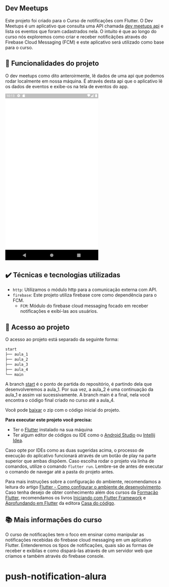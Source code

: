 ## Dev Meetups

Este projeto foi criado para o Curso de notificações com Flutter. 
O Dev Meetups é um aplicativo que consulta uma API chamada [dev meetups api](https://github.com/alura-cursos/dev-meetups-api) e lista os eventos que foram cadastrados nela. O intuito é que ao longo do curso nós exploremos como criar e receber notificãções através do Firebase Cloud Messaging (FCM) e este aplicativo será utilizado como base para o curso.


## 🔨 Funcionalidades do projeto

O dev meetups como dito anteroirmente, lê dados de uma api que podemos rodar localmente em nossa máquina. É através desta api que o aplicativo lê os dados de eventos e exibe-os na tela de eventos do app. 

![Imagem da tela de um emulador android com o aplicativo dev meetups listando dois eventos](devmeetups.gif)


## ✔️ Técnicas e tecnologias utilizadas

- `http`: Utilizamos o módulo http para a comunicação externa com API.
- `firebase`: Este projeto utiliza firebase core como dependência para o FCM.
  - `FCM`: Módulo do firebase cloud messaging focado em receber notificações e exibí-las aos usuários.


## 📁 Acesso ao projeto

O acesso ao projeto está separado da seguinte forma:
```
start
├── aula_1
├── aula_2
├── aula_3
├── aula_4
└── main
```

A branch [start](https://github.com/alura-cursos/flutter-notifications/tree/start) é o ponto de partida do repositório, é partindo dela que desenvolveremos a aula_1. Por sua vez, a aula_2 é uma continuação da aula_1 e assim vai sucessivamente. A branch main é a final, nela você encontra o código final criado no curso até a aula_4.

Você pode [baixar](https://github.com/alura-cursos/flutter-notifications/archive/refs/heads/start.zip) o zip com o código inicial do projeto.


**Para executar este projeto você precisa:**

- Ter o [Flutter](https://flutter.dev/docs/get-started/install) instalado na sua máquina
- Ter algum editor de códigos ou IDE como o [Android Studio](https://developer.android.com/studio) ou [Intellij Idea](https://www.jetbrains.com/pt-br/idea/download/). 

Caso opte por IDEs como as duas sugeridas acima, o processo de execução do aplicativo funcionará através de um botão de play na parte superior que ambas dispõem. Caso escolha rodar o projeto via linha de comandos, utilize o comando `flutter run`. Lembre-se de antes de executar o comando de navegar até a pasta do projeto antes. 

Para mais instruções sobre a configuração do ambiente, recomendamos a leitura do artigo [Flutter - Como configurar o ambiente de desenvolvimento](https://www.alura.com.br/artigos/flutter-como-configurar-o-ambiente-de-desenvolvimento). Caso tenha desejo de obter conhecimento além dos cursos da [Formação Flutter](https://www.alura.com.br/formacao-flutter), recomendamos os livros [Iniciando com Flutter Framework](https://www.casadocodigo.com.br/products/livro-flutter) e [Aprofundando em Flutter](https://www.casadocodigo.com.br/products/livro-aprofundando-flutter) da editora [Casa do código](https://www.casadocodigo.com.br/).


## 📚 Mais informações do curso

O curso de notificações tem o foco em ensinar como manipular as notificações recebidas do firebase cloud messaging em um aplicativo Flutter. Entenderemos os tipos de notificações, quais são as formas de receber e exibílas e como dispará-las através de um servidor web que criamos e também através do firebase console.
# push-notification-alura
